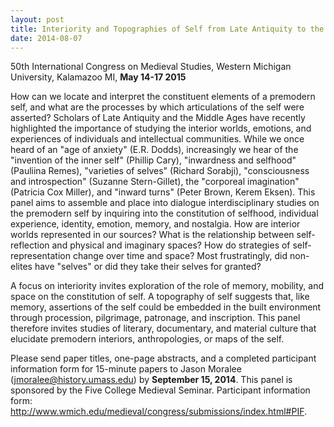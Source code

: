 ```yaml
---
layout: post
title: Interiority and Topographies of Self from Late Antiquity to the Middle Ages
date: 2014-08-07
---
```


50th International Congress on Medieval Studies, Western Michigan
University, Kalamazoo MI, **May 14-17 2015**

How can we
locate and interpret the constituent elements of a premodern self, and
what are the processes by which articulations of the self were asserted?
Scholars of Late Antiquity and the Middle Ages have recently highlighted
the importance of studying the interior worlds, emotions, and
experiences of individuals and intellectual communities. While we once
heard of an "age of anxiety" (E.R. Dodds), increasingly we hear of the
"invention of the inner self" (Phillip Cary), "inwardness and selfhood"
(Pauliina Remes), "varieties of selves" (Richard Sorabji),
"consciousness and introspection" (Suzanne Stern-Gillet), the "corporeal
imagination" (Patricia Cox Miller), and "inward turns" (Peter Brown,
Kerem Eksen). This panel aims to assemble and place into dialogue
interdisciplinary studies on the premodern self by inquiring into the
constitution of selfhood, individual experience, identity, emotion,
memory, and nostalgia. How are interior worlds represented in our
sources? What is the relationship between self-reflection and physical
and imaginary spaces? How do strategies of self-representation change
over time and space? Most frustratingly, did non-elites have "selves" or
did they take their selves for granted?

A focus on
interiority invites exploration of the role of memory, mobility, and
space on the constitution of self. A topography of self suggests that,
like memory, assertions of the self could be embedded in the built
environment through procession, pilgrimage, patronage, and inscription.
This panel therefore invites studies of literary, documentary, and
material culture that elucidate premodern interiors, anthropologies, or
maps of the self.

Please send paper titles, one-page
abstracts, and a completed participant information form for 15-minute
papers to Jason Moralee (<jmoralee@history.umass.edu>) by **September
15, 2014**. This panel is sponsored by the Five College Medieval
Seminar. Participant information form:
<http://www.wmich.edu/medieval/congress/submissions/index.html#PIF>.
